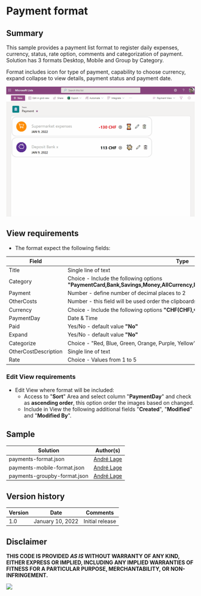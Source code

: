# Payment format 

## Summary
This sample provides a payment list format to register daily expenses, currency, status, rate option, comments and categorization of payment.
Solution has 3 formats Desktop, Mobile and Group by Category.

Format includes icon for type of payment, capability to choose currency, expand collapse to view details, payment status and payment date.

![Payment format ](./assets/PaymentsList.gif)

## View requirements
- The format expect the following fields:

Field |Type
--------|---------
Title | Single line of text 
Category | Choice - Include the following options **"PaymentCard,Bank,Savings,Money,AllCurrency,EatDrink,AirTickets,ShoppingCart,Shop"**
Payment | Number  - define number of decimal places to 2
OtherCosts | Number - this field will be used order the clipboards
Currency | Choice - Include the following options **"CHF(CHF),€(EUR)£(GBP),$(USD),¥(JPY)"**
PaymentDay | Date & Time
Paid | Yes/No - default value **"No"**
Expand | Yes/No - default value **"No"**
Categorize | Choice - "Red, Blue, Green, Orange, Purple, Yellow"
OtherCostDescription | Single line of text 
Rate | Choice - Values from 1 to 5

### Edit View requirements

- Edit View where format will be included:
   - Access to "**Sort**" Area and select column "**PaymentDay**" and check as **ascending order**, this option order the images based on changed.
   - Include in View the following additional fields "**Created**", "**Modified**" and "**Modified By**".

## Sample

Solution|Author(s)
--------|---------
payments-format.json | [André Lage](https://twitter.com/aaclage)
payments-mobile-format.json | [André Lage](https://twitter.com/aaclage)
payments-groupby-format.json | [André Lage](https://twitter.com/aaclage)

## Version history

Version|Date|Comments
-------|----|--------
1.0|January 10, 2022|Initial release


## Disclaimer
**THIS CODE IS PROVIDED *AS IS* WITHOUT WARRANTY OF ANY KIND, EITHER EXPRESS OR IMPLIED, INCLUDING ANY IMPLIED WARRANTIES OF FITNESS FOR A PARTICULAR PURPOSE, MERCHANTABILITY, OR NON-INFRINGEMENT.**

<img src="https://pnptelemetry.azurewebsites.net/list-formatting/view-samples/payments-format" />
